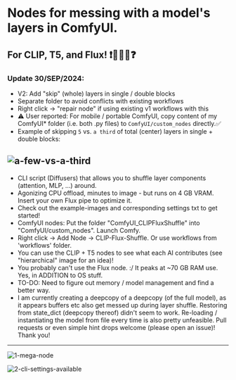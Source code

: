 # Nodes for messing with a model's layers in ComfyUI.
## For CLIP, T5, and Flux! ❗🤖🔀🤖❓
### Update 30/SEP/2024:
- V2: Add "skip" (whole) layers in single / double blocks
- Separate folder to avoid conflicts with existing workflows 
- Right click -> "repair node" if using existing v1 workflows with this
- ⚠️ User reported: For mobile / portable ComfyUI, copy content of my ComfyUI* folder (i.e. both .py files) to `ComfyUI/custom_nodes` directly.✅
- Example of skipping `5` vs. `a third` of total (center) layers in single + double blocks:

![a-few-vs-a-third](https://github.com/user-attachments/assets/7493e446-f4f5-4868-8d64-03c090f7e9b8)
-----
- CLI script (Diffusers) that allows you to shuffle layer components (attention, MLP, ...) around.
- Agonizing CPU offload, minutes to image - but runs on 4 GB VRAM. Insert your own Flux pipe to optimize it.
- Check out the example-images and corresponding settings txt to get started!
- ComfyUI nodes: Put the folder "ComfyUI_CLIPFluxShuffle" into "ComfyUI/custom_nodes". Launch Comfy.
- Right click -> Add Node -> CLIP-Flux-Shuffle. Or use workflows from 'workflows' folder.
- You can use the CLIP + T5 nodes to see what each AI contributes (see "hierarchical" image for an idea)!
- You probably can't use the Flux node. :/ It peaks at ~70 GB RAM use. Yes, in ADDITION to OS stuff.
- TO-DO: Need to figure out memory / model management and find a better way.
- I am currently creating a deepcopy of a deepcopy (of the full model), as it appears buffers etc also get messed up during layer shuffle. Restoring from state_dict (deepcopy thereof) didn't seem to work. Re-loading / instantiating the model from file every time is also pretty unfeasible. Pull requests or even simple hint drops welcome (please open an issue)! Thank you!
--------
![1-mega-node](https://github.com/user-attachments/assets/29cd2edb-9b87-41ac-ae28-dcbc30cb25eb)

![2-cli-settings-available](https://github.com/user-attachments/assets/fd195761-cfca-4e62-acba-ed22b638197f)
